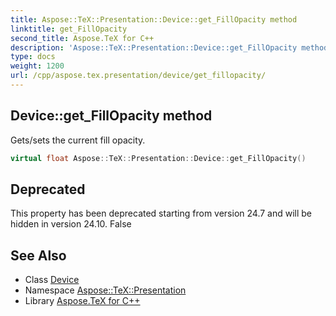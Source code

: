 ```yaml
---
title: Aspose::TeX::Presentation::Device::get_FillOpacity method
linktitle: get_FillOpacity
second_title: Aspose.TeX for C++
description: 'Aspose::TeX::Presentation::Device::get_FillOpacity method. Gets/sets the current fill opacity in C++.'
type: docs
weight: 1200
url: /cpp/aspose.tex.presentation/device/get_fillopacity/
---
```

## Device::get_FillOpacity method


Gets/sets the current fill opacity.

```cpp
virtual float Aspose::TeX::Presentation::Device::get_FillOpacity()
```


## Deprecated
This property has been deprecated starting from version 24.7 and will be hidden in version 24.10. False 

## See Also

* Class [Device](../)
* Namespace [Aspose::TeX::Presentation](../../)
* Library [Aspose.TeX for C++](../../../)
